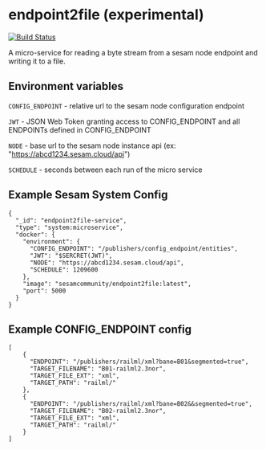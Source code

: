 # endpoint2file (experimental)
[![Build Status](https://travis-ci.org/sesam-community/endpoint2file.svg?branch=master)](https://travis-ci.org/sesam-community/endpoint2file)

A micro-service for reading a byte stream from a sesam node endpoint and writing it to a file.

## Environment variables

`CONFIG_ENDPOINT` - relative url to the sesam node configuration endpoint

`JWT` - JSON Web Token granting access to CONFIG_ENDPOINT and all ENDPOINTs defined in CONFIG_ENDPOINT

`NODE` - base url to the sesam node instance api (ex: "https://abcd1234.sesam.cloud/api")

`SCHEDULE` - seconds between each run of the micro service

## Example Sesam System Config
```
{
  "_id": "endpoint2file-service",
  "type": "system:microservice",
  "docker": {
    "environment": {
      "CONFIG_ENDPOINT": "/publishers/config_endpoint/entities",
      "JWT": "$SERCRET(JWT)",
      "NODE": "https://abcd1234.sesam.cloud/api",
      "SCHEDULE": 1209600
    },
    "image": "sesamcommunity/endpoint2file:latest",
    "port": 5000
  }
}
```

## Example CONFIG_ENDPOINT config
```
[
    {
      "ENDPOINT": "/publishers/railml/xml?bane=B01&segmented=true",
      "TARGET_FILENAME": "B01-railml2.3nor",
      "TARGET_FILE_EXT": "xml",
      "TARGET_PATH": "railml/"
    },
    {
      "ENDPOINT": "/publishers/railml/xml?bane=B02&&segmented=true",
      "TARGET_FILENAME": "B02-railml2.3nor",
      "TARGET_FILE_EXT": "xml",
      "TARGET_PATH": "railml/"
    }
]
```